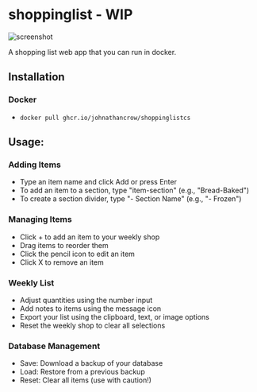 # shoppinglist - WIP

![screenshot](https://github.com/user-attachments/assets/5ac64a38-e2a5-4e97-b51b-f2e4f325ee19)

A shopping list web app that you can run in docker.

## Installation
### Docker
- ```docker pull ghcr.io/johnathancrow/shoppinglistcs```

## Usage:
### Adding Items
- Type an item name and click Add or press Enter
- To add an item to a section, type "item-section" (e.g., "Bread-Baked")
- To create a section divider, type "- Section Name" (e.g., "- Frozen")
### Managing Items
- Click + to add an item to your weekly shop
- Drag items to reorder them
- Click the pencil icon to edit an item
- Click X to remove an item
### Weekly List
- Adjust quantities using the number input
- Add notes to items using the message icon
- Export your list using the clipboard, text, or image options
- Reset the weekly shop to clear all selections
### Database Management
- Save: Download a backup of your database
- Load: Restore from a previous backup
- Reset: Clear all items (use with caution!)
